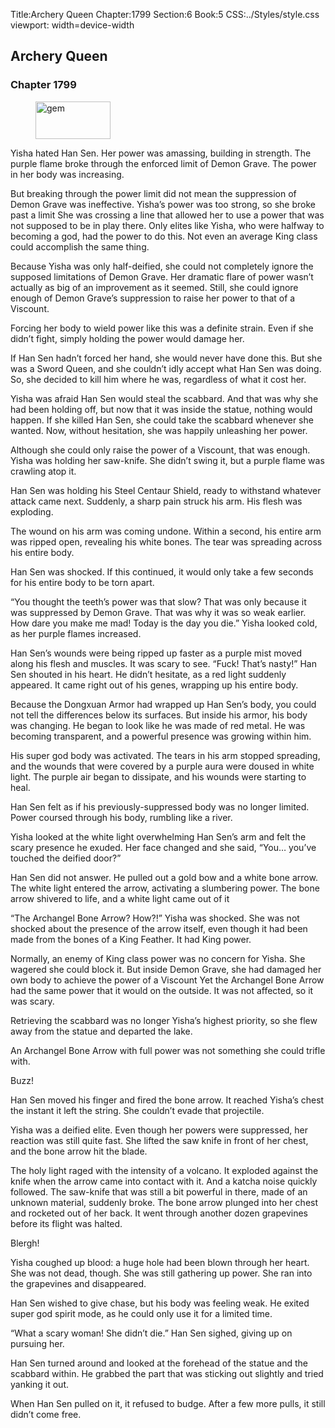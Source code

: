 Title:Archery Queen 
Chapter:1799 
Section:6 
Book:5 
CSS:../Styles/style.css 
viewport: width=device-width
  
## Archery Queen
### Chapter 1799
  
<figure>
	<img src="../Images/gem.gif" alt="gem" id="gem" width="120" height="60" />
</figure>
  

  
Yisha hated Han Sen. Her power was amassing, building in strength. The purple flame broke through the enforced limit of Demon Grave. The power in her body was increasing.

But breaking through the power limit did not mean the suppression of Demon Grave was ineffective. Yisha’s power was too strong, so she broke past a limit She was crossing a line that allowed her to use a power that was not supposed to be in play there. Only elites like Yisha, who were halfway to becoming a god, had the power to do this. Not even an average King class could accomplish the same thing.

Because Yisha was only half-deified, she could not completely ignore the supposed limitations of Demon Grave. Her dramatic flare of power wasn’t actually as big of an improvement as it seemed. Still, she could ignore enough of Demon Grave’s suppression to raise her power to that of a Viscount.

Forcing her body to wield power like this was a definite strain. Even if she didn’t fight, simply holding the power would damage her.

If Han Sen hadn’t forced her hand, she would never have done this. But she was a Sword Queen, and she couldn’t idly accept what Han Sen was doing. So, she decided to kill him where he was, regardless of what it cost her.

Yisha was afraid Han Sen would steal the scabbard. And that was why she had been holding off, but now that it was inside the statue, nothing would happen. If she killed Han Sen, she could take the scabbard whenever she wanted. Now, without hesitation, she was happily unleashing her power.

Although she could only raise the power of a Viscount, that was enough. Yisha was holding her saw-knife. She didn’t swing it, but a purple flame was crawling atop it.

Han Sen was holding his Steel Centaur Shield, ready to withstand whatever attack came next. Suddenly, a sharp pain struck his arm. His flesh was exploding.

The wound on his arm was coming undone. Within a second, his entire arm was ripped open, revealing his white bones. The tear was spreading across his entire body.

Han Sen was shocked. If this continued, it would only take a few seconds for his entire body to be torn apart.

“You thought the teeth’s power was that slow? That was only because it was suppressed by Demon Grave. That was why it was so weak earlier. How dare you make me mad! Today is the day you die.” Yisha looked cold, as her purple flames increased.

Han Sen’s wounds were being ripped up faster as a purple mist moved along his flesh and muscles. It was scary to see. “Fuck! That’s nasty!” Han Sen shouted in his heart. He didn’t hesitate, as a red light suddenly appeared. It came right out of his genes, wrapping up his entire body.

Because the Dongxuan Armor had wrapped up Han Sen’s body, you could not tell the differences below its surfaces. But inside his armor, his body was changing. He began to look like he was made of red metal. He was becoming transparent, and a powerful presence was growing within him.

His super god body was activated. The tears in his arm stopped spreading, and the wounds that were covered by a purple aura were doused in white light. The purple air began to dissipate, and his wounds were starting to heal.

Han Sen felt as if his previously-suppressed body was no longer limited. Power coursed through his body, rumbling like a river.

Yisha looked at the white light overwhelming Han Sen’s arm and felt the scary presence he exuded. Her face changed and she said, “You… you’ve touched the deified door?”

Han Sen did not answer. He pulled out a gold bow and a white bone arrow. The white light entered the arrow, activating a slumbering power. The bone arrow shivered to life, and a white light came out of it

“The Archangel Bone Arrow? How?!” Yisha was shocked. She was not shocked about the presence of the arrow itself, even though it had been made from the bones of a King Feather. It had King power.

Normally, an enemy of King class power was no concern for Yisha. She wagered she could block it. But inside Demon Grave, she had damaged her own body to achieve the power of a Viscount Yet the Archangel Bone Arrow had the same power that it would on the outside. It was not affected, so it was scary.

Retrieving the scabbard was no longer Yisha’s highest priority, so she flew away from the statue and departed the lake.

An Archangel Bone Arrow with full power was not something she could trifle with.

Buzz!

Han Sen moved his finger and fired the bone arrow. It reached Yisha’s chest the instant it left the string. She couldn’t evade that projectile.

Yisha was a deified elite. Even though her powers were suppressed, her reaction was still quite fast. She lifted the saw knife in front of her chest, and the bone arrow hit the blade.

The holy light raged with the intensity of a volcano. It exploded against the knife when the arrow came into contact with it. And a katcha noise quickly followed. The saw-knife that was still a bit powerful in there, made of an unknown material, suddenly broke. The bone arrow plunged into her chest and rocketed out of her back. It went through another dozen grapevines before its flight was halted.

Blergh!

Yisha coughed up blood: a huge hole had been blown through her heart. She was not dead, though. She was still gathering up power. She ran into the grapevines and disappeared.

Han Sen wished to give chase, but his body was feeling weak. He exited super god spirit mode, as he could only use it for a limited time.

“What a scary woman! She didn’t die.” Han Sen sighed, giving up on pursuing her.

Han Sen turned around and looked at the forehead of the statue and the scabbard within. He grabbed the part that was sticking out slightly and tried yanking it out.

When Han Sen pulled on it, it refused to budge. After a few more pulls, it still didn’t come free.